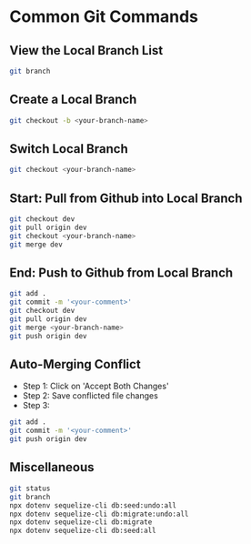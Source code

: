 # Common Git Commands


## View the Local Branch List
``` bash
git branch
```

## Create a Local Branch
``` bash
git checkout -b <your-branch-name>
```

## Switch Local Branch
``` bash
git checkout <your-branch-name>
```

## Start: Pull from Github into Local Branch
``` bash
git checkout dev
git pull origin dev
git checkout <your-branch-name>
git merge dev
```

## End: Push to Github from Local Branch
``` bash
git add .
git commit -m '<your-comment>'
git checkout dev
git pull origin dev
git merge <your-branch-name>
git push origin dev
```

## Auto-Merging Conflict
* Step 1: Click on 'Accept Both Changes'
* Step 2: Save conflicted file changes
* Step 3: 
``` bash
git add .
git commit -m '<your-comment>'
git push origin dev
```

## Miscellaneous
``` bash
git status
git branch
npx dotenv sequelize-cli db:seed:undo:all
npx dotenv sequelize-cli db:migrate:undo:all
npx dotenv sequelize-cli db:migrate
npx dotenv sequelize-cli db:seed:all
```
